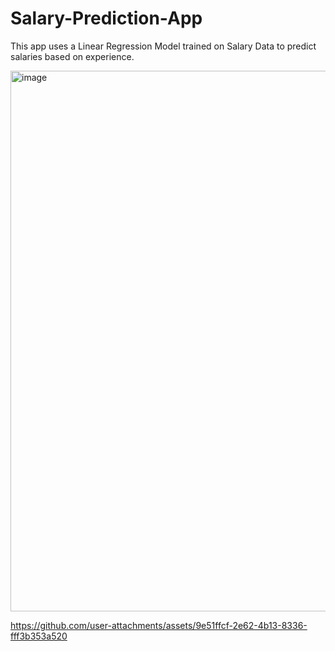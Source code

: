 # Salary-Prediction-App
This app uses a Linear Regression Model trained on Salary Data to predict salaries based on experience.

<img width="1918" height="865" alt="image" src="https://github.com/user-attachments/assets/5c0a8cd7-47cf-49da-a8eb-1647427eb2e7" />



https://github.com/user-attachments/assets/9e51ffcf-2e62-4b13-8336-fff3b353a520

